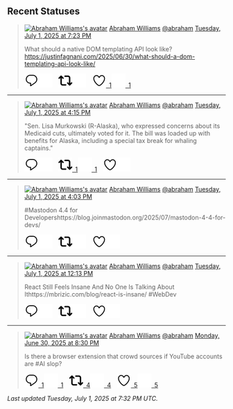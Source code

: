 ## Recent Statuses

> <a href="https://indieweb.social/@abraham"><img alt="Abraham Williams's avatar" src="https://cdn.masto.host/indiewebsocial/accounts/avatars/109/292/540/382/343/163/original/d00f2e03ce9c85b1.jpg" height="24" width="24" ></a> [Abraham Williams](https://indieweb.social/@abraham) [@abraham](https://indieweb.social/@abraham) [Tuesday, July 1, 2025 at 7:23 PM](https://indieweb.social/@abraham/114779607201379224)
>
> What should a native DOM templating API look like?https://justinfagnani.com/2025/06/30/what-should-a-dom-templating-api-look-like/
>
> [![Reply](./images/reply_light.svg#gh-light-mode-only "Reply")](https://indieweb.social/@abraham/114779607201379224#gh-light-mode-only)[![Reply](./images/reply.svg#gh-dark-mode-only "Reply")](https://indieweb.social/@abraham/114779607201379224#gh-dark-mode-only)&emsp;[![Boost](./images/retweet_light.svg#gh-light-mode-only "Boost")](https://indieweb.social/@abraham/114779607201379224#gh-light-mode-only)[![Boost](./images/retweet.svg#gh-dark-mode-only "Boost")](https://indieweb.social/@abraham/114779607201379224#gh-dark-mode-only)&emsp;[![Favorite](./images/like_light.svg#gh-light-mode-only "Favorite")&ensp;1](https://indieweb.social/@abraham/114779607201379224#gh-light-mode-only)[![Favorite](./images/like.svg#gh-dark-mode-only "Favorite")&ensp;1](https://indieweb.social/@abraham/114779607201379224#gh-dark-mode-only)


---

> <a href="https://indieweb.social/@abraham"><img alt="Abraham Williams's avatar" src="https://cdn.masto.host/indiewebsocial/accounts/avatars/109/292/540/382/343/163/original/d00f2e03ce9c85b1.jpg" height="24" width="24" ></a> [Abraham Williams](https://indieweb.social/@abraham) [@abraham](https://indieweb.social/@abraham) [Tuesday, July 1, 2025 at 4:15 PM](https://indieweb.social/@abraham/114778866459516382)
>
> &quot;Sen. Lisa Murkowski (R-Alaska), who expressed concerns about its Medicaid cuts, ultimately voted for it. The bill was loaded up with benefits for Alaska, including a special tax break for whaling captains.&quot;
>
> [![Reply](./images/reply_light.svg#gh-light-mode-only "Reply")](https://indieweb.social/@abraham/114778866459516382#gh-light-mode-only)[![Reply](./images/reply.svg#gh-dark-mode-only "Reply")](https://indieweb.social/@abraham/114778866459516382#gh-dark-mode-only)&emsp;[![Boost](./images/retweet_light.svg#gh-light-mode-only "Boost")&ensp;1](https://indieweb.social/@abraham/114778866459516382#gh-light-mode-only)[![Boost](./images/retweet.svg#gh-dark-mode-only "Boost")&ensp;1](https://indieweb.social/@abraham/114778866459516382#gh-dark-mode-only)&emsp;[![Favorite](./images/like_light.svg#gh-light-mode-only "Favorite")](https://indieweb.social/@abraham/114778866459516382#gh-light-mode-only)[![Favorite](./images/like.svg#gh-dark-mode-only "Favorite")](https://indieweb.social/@abraham/114778866459516382#gh-dark-mode-only)


---

> <a href="https://indieweb.social/@abraham"><img alt="Abraham Williams's avatar" src="https://cdn.masto.host/indiewebsocial/accounts/avatars/109/292/540/382/343/163/original/d00f2e03ce9c85b1.jpg" height="24" width="24" ></a> [Abraham Williams](https://indieweb.social/@abraham) [@abraham](https://indieweb.social/@abraham) [Tuesday, July 1, 2025 at 4:03 PM](https://indieweb.social/@abraham/114778819556657564)
>
> #Mastodon 4.4 for Developershttps://blog.joinmastodon.org/2025/07/mastodon-4-4-for-devs/
>
> [![Reply](./images/reply_light.svg#gh-light-mode-only "Reply")](https://indieweb.social/@abraham/114778819556657564#gh-light-mode-only)[![Reply](./images/reply.svg#gh-dark-mode-only "Reply")](https://indieweb.social/@abraham/114778819556657564#gh-dark-mode-only)&emsp;[![Boost](./images/retweet_light.svg#gh-light-mode-only "Boost")](https://indieweb.social/@abraham/114778819556657564#gh-light-mode-only)[![Boost](./images/retweet.svg#gh-dark-mode-only "Boost")](https://indieweb.social/@abraham/114778819556657564#gh-dark-mode-only)&emsp;[![Favorite](./images/like_light.svg#gh-light-mode-only "Favorite")](https://indieweb.social/@abraham/114778819556657564#gh-light-mode-only)[![Favorite](./images/like.svg#gh-dark-mode-only "Favorite")](https://indieweb.social/@abraham/114778819556657564#gh-dark-mode-only)


---

> <a href="https://indieweb.social/@abraham"><img alt="Abraham Williams's avatar" src="https://cdn.masto.host/indiewebsocial/accounts/avatars/109/292/540/382/343/163/original/d00f2e03ce9c85b1.jpg" height="24" width="24" ></a> [Abraham Williams](https://indieweb.social/@abraham) [@abraham](https://indieweb.social/@abraham) [Tuesday, July 1, 2025 at 12:13 PM](https://indieweb.social/@abraham/114777917327825891)
>
> React Still Feels Insane And No One Is Talking About Ithttps://mbrizic.com/blog/react-is-insane/ #WebDev
>
> [![Reply](./images/reply_light.svg#gh-light-mode-only "Reply")](https://indieweb.social/@abraham/114777917327825891#gh-light-mode-only)[![Reply](./images/reply.svg#gh-dark-mode-only "Reply")](https://indieweb.social/@abraham/114777917327825891#gh-dark-mode-only)&emsp;[![Boost](./images/retweet_light.svg#gh-light-mode-only "Boost")](https://indieweb.social/@abraham/114777917327825891#gh-light-mode-only)[![Boost](./images/retweet.svg#gh-dark-mode-only "Boost")](https://indieweb.social/@abraham/114777917327825891#gh-dark-mode-only)&emsp;[![Favorite](./images/like_light.svg#gh-light-mode-only "Favorite")](https://indieweb.social/@abraham/114777917327825891#gh-light-mode-only)[![Favorite](./images/like.svg#gh-dark-mode-only "Favorite")](https://indieweb.social/@abraham/114777917327825891#gh-dark-mode-only)


---

> <a href="https://indieweb.social/@abraham"><img alt="Abraham Williams's avatar" src="https://cdn.masto.host/indiewebsocial/accounts/avatars/109/292/540/382/343/163/original/d00f2e03ce9c85b1.jpg" height="24" width="24" ></a> [Abraham Williams](https://indieweb.social/@abraham) [@abraham](https://indieweb.social/@abraham) [Monday, June 30, 2025 at 8:30 PM](https://indieweb.social/@abraham/114774209881482069)
>
> Is there a browser extension that crowd sources if YouTube accounts are #AI slop?
>
> [![Reply](./images/reply_light.svg#gh-light-mode-only "Reply")&ensp;1](https://indieweb.social/@abraham/114774209881482069#gh-light-mode-only)[![Reply](./images/reply.svg#gh-dark-mode-only "Reply")&ensp;1](https://indieweb.social/@abraham/114774209881482069#gh-dark-mode-only)&emsp;[![Boost](./images/retweet_light.svg#gh-light-mode-only "Boost")&ensp;4](https://indieweb.social/@abraham/114774209881482069#gh-light-mode-only)[![Boost](./images/retweet.svg#gh-dark-mode-only "Boost")&ensp;4](https://indieweb.social/@abraham/114774209881482069#gh-dark-mode-only)&emsp;[![Favorite](./images/like_light.svg#gh-light-mode-only "Favorite")&ensp;5](https://indieweb.social/@abraham/114774209881482069#gh-light-mode-only)[![Favorite](./images/like.svg#gh-dark-mode-only "Favorite")&ensp;5](https://indieweb.social/@abraham/114774209881482069#gh-dark-mode-only)


_Last updated Tuesday, July 1, 2025 at 7:32 PM UTC._

